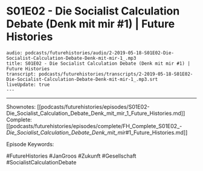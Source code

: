 # S01E02 - Die Socialist Calculation Debate (Denk mit mir #1) | Future Histories

```audio-note
audio: podcasts/futurehistories/audio/2-2019-05-18-S01E02-Die-Socialist-Calculation-Debate-Denk-mit-mir-1_.mp3
title: S01E02 - Die Socialist Calculation Debate (Denk mit mir #1) | Future Histories
transcript: podcasts/futurehistories/transcripts/2-2019-05-18-S01E02-Die-Socialist-Calculation-Debate-Denk-mit-mir-1_.mp3.srt
liveUpdate: true
---

```
---

Shownotes: [[podcasts/futurehistories/episodes/S01E02-Die_Socialist_Calculation_Debate_Denk_mit_mir_1_Future_Histories.md]]
Complete: [[podcasts/futurehistories/episodes/complete/FH_Complete_S01E02_-_Die_Socialist_Calculation_Debate_Denk_mit_mir_#1_Future_Histories.md]]


Episode Keywords:

#FutureHistories #JanGroos #Zukunft #Gesellschaft #SocialistCalculationDebate 